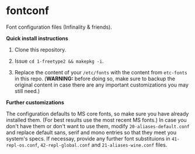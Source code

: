fontconf
========

Font configuration files (Infinality &amp; friends).

**Quick install instructions**

1. Clone this repository.

2. Issue ``cd 1-freetype2 && makepkg -i``.

3. Replace the content of your ``/etc/fonts`` with the content from ``etc-fonts`` in this repo. (**WARNING:** before doing so, make sure to backup the original content in case there are any important customizations you may still need.)

**Further customizations**

The configuration defaults to MS core fonts, so make sure you have already installed them. (For best results use the most recent MS fonts.) In case you don't have them or don't want to use them, modify ``20-aliases-default.conf`` and replace default sans, serif and mono entries so that they meet you system's specs. If necessay, provide any further font substituions in ``41-repl-os.conf``, ``42-repl-global.conf`` and ``21-aliases-wine.conf`` files.

